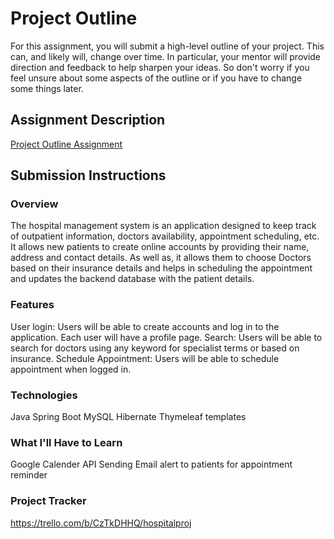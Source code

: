 # Project Outline
For this assignment, you will submit a high-level outline of your project. This can, and likely will, change over time. In particular, your mentor will provide direction and feedback to help sharpen your ideas. So don't worry if you feel unsure about some aspects of the outline or if you have to change some things later.

## Assignment Description
[Project Outline Assignment](https://education.launchcode.org/liftoff/modules/assignments/project-outline)

## Submission Instructions

### Overview
The hospital management system is an application designed to keep track of outpatient information, doctors availability, appointment scheduling, etc. It allows new patients to create online accounts by providing their name, address and contact details. As well as, it allows them to choose Doctors based on their insurance details and helps in scheduling the appointment and updates the backend database with the patient details.
### Features
User login: Users will be able to create accounts and log in to the application. Each user will have a profile page.
Search: Users will be able to search for doctors using any keyword for specialist terms or based on insurance. 
Schedule Appointment: Users will be able to schedule appointment when logged in. 
### Technologies
Java
Spring Boot
MySQL
Hibernate
Thymeleaf templates
### What I'll Have to Learn
Google Calender API
Sending Email alert to patients for appointment reminder 
### Project Tracker
https://trello.com/b/CzTkDHHQ/hospitalproj
